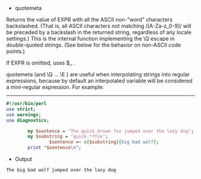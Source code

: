 - quotemeta

Returns the value of EXPR with all the ASCII non-"word" characters backslashed. (That is, all ASCII characters not matching /[A-Za-z_0-9]/ will be preceded by a backslash in the returned string, regardless of any locale settings.) This is the internal function implementing the \Q escape in double-quoted strings. (See below for the behavior on non-ASCII code points.)

If EXPR is omitted, uses $_ .

quotemeta (and \Q ... \E ) are useful when interpolating strings into regular expressions, because by default an interpolated variable will be considered a mini-regular expression. For example:

------------------------------------------------------------------------------------------------------------------------------

```perl 
#!/usr/bin/perl
use strict;
use warnings;
use diagnostics;

        my $sentence = 'The quick brown fox jumped over the lazy dog';
        my $substring = 'quick.*?fox';
                $sentence =~ s{$substring}{big bad wolf};
        print "$sentence\n";
```
- Output
```
The big bad wolf jumped over the lazy dog
```
